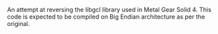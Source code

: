 An attempt at reversing the libgcl library used in Metal Gear Solid 4. This code is expected to be compiled on Big Endian architecture as per the original.